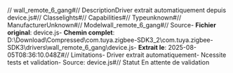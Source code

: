// wall_remote_6_gang#// DescriptionDriver extrait automatiquement depuis device.js#// Classelights#// Capabilities#// Typeunknown#// ManufacturerUnknown#// Modelwall_remote_6_gang#// Source- **Fichier original**: device.js- **Chemin complet**: D:\Download\Compressed\com.tuya.zigbee-SDK3_2\com.tuya.zigbee-SDK3\drivers\wall_remote_6_gang\device.js- **Extrait le**: 2025-08-05T08:36:10.048Z#// Limitations- Driver extrait automatiquement- Ncessite tests et validation- Source: device.js#// Statut En attente de validation